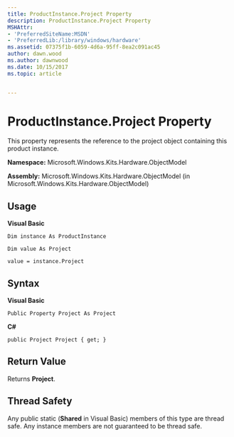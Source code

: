 ```yaml
---
title: ProductInstance.Project Property
description: ProductInstance.Project Property
MSHAttr:
- 'PreferredSiteName:MSDN'
- 'PreferredLib:/library/windows/hardware'
ms.assetid: 07375f1b-6059-4d6a-95ff-8ea2c091ac45
author: dawn.wood
ms.author: dawnwood
ms.date: 10/15/2017
ms.topic: article


---
```


# ProductInstance.Project Property


This property represents the reference to the project object containing this product instance.

**Namespace:** Microsoft.Windows.Kits.Hardware.ObjectModel

**Assembly:** Microsoft.Windows.Kits.Hardware.ObjectModel (in Microsoft.Windows.Kits.Hardware.ObjectModel)

## <span id="Usage"></span><span id="usage"></span><span id="USAGE"></span>Usage


**Visual Basic**

`Dim instance As ProductInstance`

`Dim value As Project`

`value = instance.Project`

## <span id="Syntax"></span><span id="syntax"></span><span id="SYNTAX"></span>Syntax


**Visual Basic**

`Public Property Project As Project`

**C#**

`public Project Project { get; }`

## <span id="Return_Value"></span><span id="return_value"></span><span id="RETURN_VALUE"></span>Return Value


Returns **Project**.

## <span id="Thread_Safety"></span><span id="thread_safety"></span><span id="THREAD_SAFETY"></span>Thread Safety


Any public static (**Shared** in Visual Basic) members of this type are thread safe. Any instance members are not guaranteed to be thread safe.

 

 






